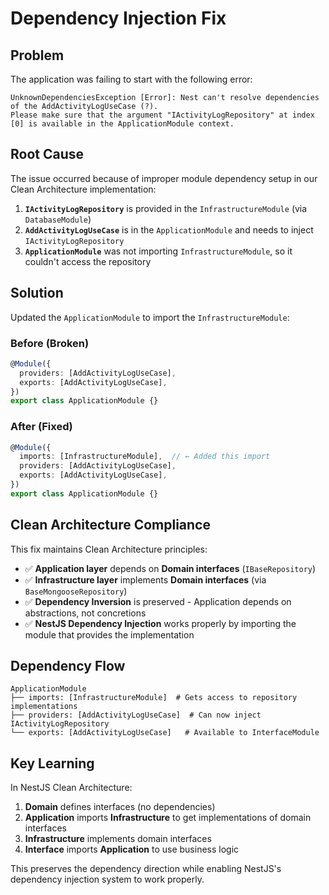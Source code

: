 # Dependency Injection Fix

## Problem
The application was failing to start with the following error:
```
UnknownDependenciesException [Error]: Nest can't resolve dependencies of the AddActivityLogUseCase (?). 
Please make sure that the argument "IActivityLogRepository" at index [0] is available in the ApplicationModule context.
```

## Root Cause
The issue occurred because of improper module dependency setup in our Clean Architecture implementation:

1. **`IActivityLogRepository`** is provided in the `InfrastructureModule` (via `DatabaseModule`)
2. **`AddActivityLogUseCase`** is in the `ApplicationModule` and needs to inject `IActivityLogRepository`
3. **`ApplicationModule`** was not importing `InfrastructureModule`, so it couldn't access the repository

## Solution
Updated the `ApplicationModule` to import the `InfrastructureModule`:

### Before (Broken)
```typescript
@Module({
  providers: [AddActivityLogUseCase],
  exports: [AddActivityLogUseCase],
})
export class ApplicationModule {}
```

### After (Fixed)
```typescript
@Module({
  imports: [InfrastructureModule],  // ← Added this import
  providers: [AddActivityLogUseCase],
  exports: [AddActivityLogUseCase],
})
export class ApplicationModule {}
```

## Clean Architecture Compliance
This fix maintains Clean Architecture principles:

- ✅ **Application layer** depends on **Domain interfaces** (`IBaseRepository`)
- ✅ **Infrastructure layer** implements **Domain interfaces** (via `BaseMongooseRepository`)
- ✅ **Dependency Inversion** is preserved - Application depends on abstractions, not concretions
- ✅ **NestJS Dependency Injection** works properly by importing the module that provides the implementation

## Dependency Flow
```
ApplicationModule
├── imports: [InfrastructureModule]  # Gets access to repository implementations
├── providers: [AddActivityLogUseCase]  # Can now inject IActivityLogRepository
└── exports: [AddActivityLogUseCase]   # Available to InterfaceModule
```

## Key Learning
In NestJS Clean Architecture:
1. **Domain** defines interfaces (no dependencies)
2. **Application** imports **Infrastructure** to get implementations of domain interfaces
3. **Infrastructure** implements domain interfaces
4. **Interface** imports **Application** to use business logic

This preserves the dependency direction while enabling NestJS's dependency injection system to work properly.
